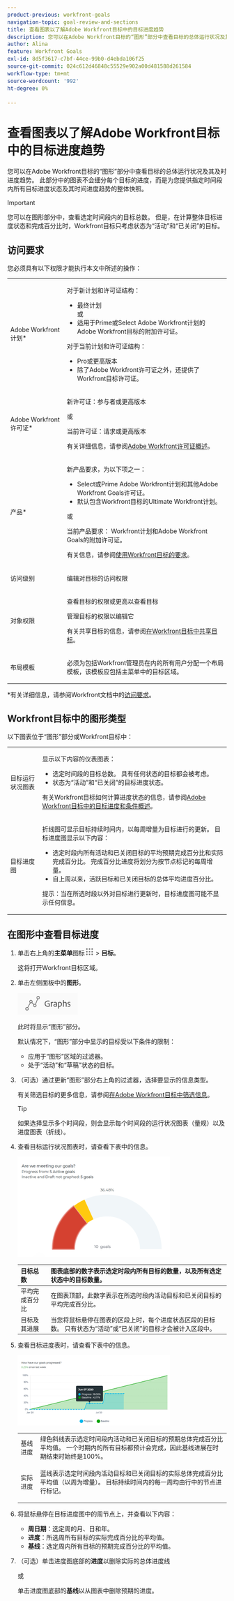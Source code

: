 ```yaml
---
product-previous: workfront-goals
navigation-topic: goal-review-and-sections
title: 查看图表以了解Adobe Workfront目标中的目标进度趋势
description: 您可以在Adobe Workfront目标的“图形”部分中查看目标的总体运行状况及其及时进度趋势。 此部分中的图表不会细分每个目标的进度，而是为您提供指定时间段内所有目标进度状态及其时间进度趋势的整体快照。
author: Alina
feature: Workfront Goals
exl-id: 8d5f3617-c7bf-44ce-99b0-d4ebda106f25
source-git-commit: 024c612d46848c55529e902a00d481588d261584
workflow-type: tm+mt
source-wordcount: '992'
ht-degree: 0%

---
```


# 查看图表以了解Adobe Workfront目标中的目标进度趋势

<!-- drafted mostly for P&P release-->

您可以在Adobe Workfront目标的“图形”部分中查看目标的总体运行状况及其及时进度趋势。 此部分中的图表不会细分每个目标的进度，而是为您提供指定时间段内所有目标进度状态及其时间进度趋势的整体快照。

>[!IMPORTANT]
>
>您可以在图形部分中，查看选定时间段内的目标总数。 但是，在计算整体目标进度状态和完成百分比时，Workfront目标只考虑状态为“活动”和“已关闭”的目标。

## 访问要求

您必须具有以下权限才能执行本文中所述的操作：

<table style="table-layout:auto">
<col>
</col>
<col>
</col>
<tbody>
 <tr> 
   <td role="rowheader">Adobe Workfront计划*</td> 
   <td> 
   <p>对于新计划和许可证结构：
  <ul><li>最终计划 </li>
  或
  <li>适用于Prime或Select Adobe Workfront计划的Adobe Workfront目标的附加许可证。 </li></ul> </p>
<p>对于当前计划和许可证结构： 
<ul><li> Pro或更高版本 </li>
  <li>除了Adobe Workfront许可证之外，还提供了Workfront目标许可证。</li></ul></p>
   </td> 
  </tr>
 <tr>
 <td role="rowheader">Adobe Workfront许可证*</td>
 <td>
 <p>新许可证：参与者或更高版本</p>
 或
 <p>当前许可证：请求或更高版本</p> <p>有关详细信息，请参阅<a href="../../administration-and-setup/add-users/access-levels-and-object-permissions/wf-licenses.md" class="MCXref xref">Adobe Workfront许可证概述</a>。</p> </td>
 </tr>
 <tr>
 <td role="rowheader">产品*</td>
 <td>
 <p> 新产品要求，为以下项之一： </p>
<ul>
<li>Select或Prime Adobe Workfront计划和其他Adobe Workfront Goals许可证。</li>
<li>默认包含Workfront目标的Ultimate Workfront计划。 </li></ul>
 <p>或</p>
 <p>当前产品要求： Workfront计划和Adobe Workfront Goals的附加许可证。 </p> <p>有关信息，请参阅<a href="../../workfront-goals/goal-management/access-needed-for-wf-goals.md" class="MCXref xref">使用Workfront目标的要求</a>。 </p> </td>
 </tr>
 <tr>
 <td role="rowheader"><p>访问级别</p></td>
 <td> <p>编辑对目标的访问权限</p> </td>
 </tr>
 <tr data-mc-conditions="">
 <td role="rowheader">对象权限</td>
 <td>
  <div>
  <p>查看目标的权限或更高以查看目标</p>
  <p>管理目标的权限以编辑它</p>
  <p>有关共享目标的信息，请参阅<a href="../../workfront-goals/workfront-goals-settings/share-a-goal.md" class="MCXref xref">在Workfront目标中共享目标</a>。 </p>
  </div> </td>
 </tr>
 <tr>
   <td role="rowheader"><p>布局模板</p></td>
   <td> <p>必须为包括Workfront管理员在内的所有用户分配一个布局模板，该模板应包括主菜单中的目标区域。 </p>  
</td>
  </tr>
</tbody>
</table>

*有关详细信息，请参阅Workfront文档中的[访问要求](/help/quicksilver/administration-and-setup/add-users/access-levels-and-object-permissions/access-level-requirements-in-documentation.md)。

## Workfront目标中的图形类型

以下图表位于“图形”部分或Workfront目标中：

<table style="table-layout:auto"> 
 <col> 
 <col> 
 <tbody> 
  <tr> 
   <td role="rowheader">目标运行状况图表</td> 
   <td> <p>显示以下内容的仪表图表：</p> 
    <ul> 
     <li>选定时间段的目标总数。 具有任何状态的目标都会被考虑。 </li> 
     <li>状态为“活动”和“已关闭”的目标进度状态。</li> 
    </ul> <p>有关Workfront目标如何计算进度状态的信息，请参阅<a href="../../workfront-goals/goal-management/calculate-goal-progress.md" class="MCXref xref">Adobe Workfront目标中的目标进度和条件概述</a>。</p> </td> 
  </tr> 
  <tr> 
   <td role="rowheader">目标进度图</td> 
   <td> <p>折线图可显示目标持续时间内，以每周增量为目标进行的更新。 目标进度图显示以下内容：</p> 
    <ul> 
     <li>选定时段内所有活动和已关闭目标的平均预期完成百分比和实际完成百分比。 完成百分比进度将划分为按节点标记的每周增量。 </li> 
     <li>自上周以来，活跃目标和已关闭目标的总体平均进度百分比。 </li> 
    </ul> <p>提示：当在所选时段以外对目标进行更新时，目标进度图可能不显示任何信息。 </p> </td> 
  </tr> 
 </tbody> 
</table>

## 在图形中查看目标进度

1. 单击右上角的&#x200B;**主菜单**&#x200B;图标![](assets/main-menu-icon.png) > **目标**。

   <!-- Add this when Shell is available to all: or (if available), click the **Main Menu** icon ![Main menu icon](../goal-review-and-workfront-goals-sections/assets/three-line-main-menu-icon.png) in the upper-left corner)
   -->

   这将打开Workfront目标区域。

1. 单击左侧面板中的&#x200B;**图形**。

   ![](assets/graphs-in-left-panel.png)

   此时将显示“图形”部分。

   默认情况下，“图形”部分中显示的目标受以下条件的限制：

   * 应用于“图形”区域的过滤器。
   * 处于“活动”和“草稿”状态的目标。

1. （可选）通过更新“图形”部分右上角的过滤器，选择要显示的信息类型。

   有关筛选目标的更多信息，请参阅[在Adobe Workfront目标中筛选信息](../../workfront-goals/goal-management/filter-information-wf-goals.md)。

   >[!TIP]
   >
   >如果选择显示多个时间段，则会显示每个时间段的运行状况图表（量规）以及进度图表（折线）。

1. 查看目标运行状况图表时，请查看下表中的信息。

   ![](assets/gauge-graph-wf-align-350x230.png)

   | 目标总数 | 图表底部的数字表示选定时段内所有目标的数量，以及所有选定状态中的目标数量。 |
   |---|---|
   | 平均完成百分比 | 在图表顶部，此数字表示在所选时段内活动目标和已关闭目标的平均完成百分比。 |
   | 目标及其进展 | 当您将鼠标悬停在图表的区段上时，每个进度状态区段的目标数。 只有状态为“活动”或“已关闭”的目标才会被计入区段中。 |


1. 查看目标进度表时，请查看下表中的信息。

   ![](assets/line-graph-wf-align-350x161.png)

   <table style="table-layout:auto"> 
    <col> 
    <col> 
    <tbody> 
     <tr> 
      <td>基线进度</td> 
      <td>绿色斜线表示选定时间段内活动和已关闭目标的预期总体完成百分比平均值。 一个时期内的所有目标都预计会完成，因此基线进展在时期结束时始终是100%。 </td> 
     </tr> 
     <tr> 
      <td>实际进度</td> 
      <td> <p>蓝线表示选定时间段内活动目标和已关闭目标的实际总体完成百分比平均值（以周为增量）。 目标持续时间内的每一周均由行中的节点进行标记。 </p> </td> 
     </tr> 
    </tbody> 
   </table>

1. 将鼠标悬停在目标进度图中的周节点上，并查看以下内容：

   * **周日期**：选定周的月、日和年。
   * **进度**：所选周所有目标的实际完成百分比的平均值。
   * **基线**：选定周内所有目标的预期完成百分比的平均值。

1. （可选）单击进度图底部的&#x200B;**进度**&#x200B;以删除实际的总体进度线

   或

   单击进度图底部的&#x200B;**基线**&#x200B;以从图表中删除预期的进度。

 
